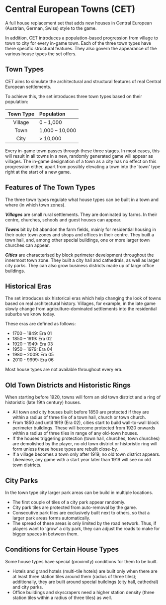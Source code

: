 # Central European Towns (CET)
A full house replacement set that adds new houses in Central European (Austrian, German, Swiss) style to the game.

In addition, CET introduces a population-based progression from village to town to city for every in-game town. Each of the three town types have there specific structural features. They also govern the appearance of the various house types the set offers.


## Town Types
CET aims to simulate the architectural and structural features of real Central European settlements. 

To achieve this, the set introduces three town types based on their population: 

| **Town Type** | **Population**     |
|:-------------:|:-------------------|
| Village       | 0 – 1,000          |
| Town          | 1,000 – 10,000     |
| City          | > 10,000           |

Every in-game town passes through these three stages. In most cases, this will result in all towns in a new, randomly generated game will appear as villages. The in-game designation of a town as a city has no effect on this progression either, apart from possibly elevating a town into the 'town' type right at the start of a new game.


## Features of The Town Types
The three town types regulate what house types can be built in a town and where (in which town zones).

**_Villages_** are small rural settlements. They are dominated by farms. In their centre, churches, schools and guest houses can appear.

**_Towns_** bit by bit abandon the farm fields, mainly for residential housing in their outer town zones and shops and offices in their centre. They built a town hall, and, among other special buildings, one or more larger town churches can appear.

**_Cities_** are characterised by block perimeter development throughout the innermost town zone. They built a city hall and cathedrals, as well as larger city parks. They can also grow business districts made up of large office buildings.


## Historical Eras
The set introduces six historical eras which help changing the look of towns based on real architectural history. Villages, for example, in the late game slowly change from agriculture-dominated settlements into the residential suburbs we know today.

These eras are defined as follows:
* 1700 – 1849: Era 01
* 1850 – 1919: Era 02
* 1920 – 1949: Era 03
* 1950 – 1979: Era 04
* 1980 – 2009: Era 05
* 2010 - 9999: Era 06

Most house types are not available throughout every era.


## Old Town Districts and Historistic Rings
When starting before 1920, towns will form an old town district and a ring of historistic (late 19th century) houses.

* All town and city houses built before 1850 are protected if they are within a radius of three tile of a town hall, church or town church.
* From 1850 and until 1919 (Era 02), cities start to build wall-to-wall block perimeter buildings. These will become protected from 1920 onwards within a radius of three tiles in range of any old-town houses.
* If the houses triggering protection (town hall, churches, town churches) are demolished by the player, no old town district or historistic ring will form unless these house types are rebuilt close-by.
* If a village becomes a town only after 1919, no old town district appears. Likewiese, any game with a start year later than 1919 will see no old town districts.


## City Parks
In the town type city larger park areas can be build in multiple locations.

* The first couple of tiles of a city park appear randomly. 
* City park tiles are protected from auto-removal by the game.
* Consecutive park tiles are exclusively built next to others, so that a larger park areas forms automatically.
* The spread of these areas is only limited by the road network. Thus, if players want to 'grow' a city park, they can adjust the roads to make for bigger spaces in between them.


## Conditions for Certain House Types
Some house types have special (proximity) conditions for them to be built.

* Hotels and grand hotels (multi-tile hotels) are built only when there are at least three station tiles around them (radius of three tiles); additionally, they are built around special buildings (city hall, cathedral) and city parks.
* Office buildings and skyscrapers need a higher station density (three station tiles within a radius of three tiles) as well.